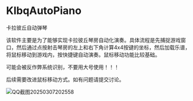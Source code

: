 # KlbqAutoPiano

 卡拉彼丘自动弹琴
 
  该软件主要是为了能够实现卡拉彼丘琴房自动化演奏。具体流程是先捕捉游戏窗口，然后通过点按射击琴房的左上和右下角计算4x4按键的坐标，然后加载乐谱，将鼠标移动到游戏内，按快捷键自动演奏。鼠标移动功能比较基础。
 
 可能会被反作弊系统识别，不要用大号使用！！！
 
 后续需要改进鼠标移动方式。如有问题请提交讨论。

![QQ截图20250307202558](https://github.com/user-attachments/assets/e54d7ff4-fb02-441a-9f63-8b749a3cfc2b)

